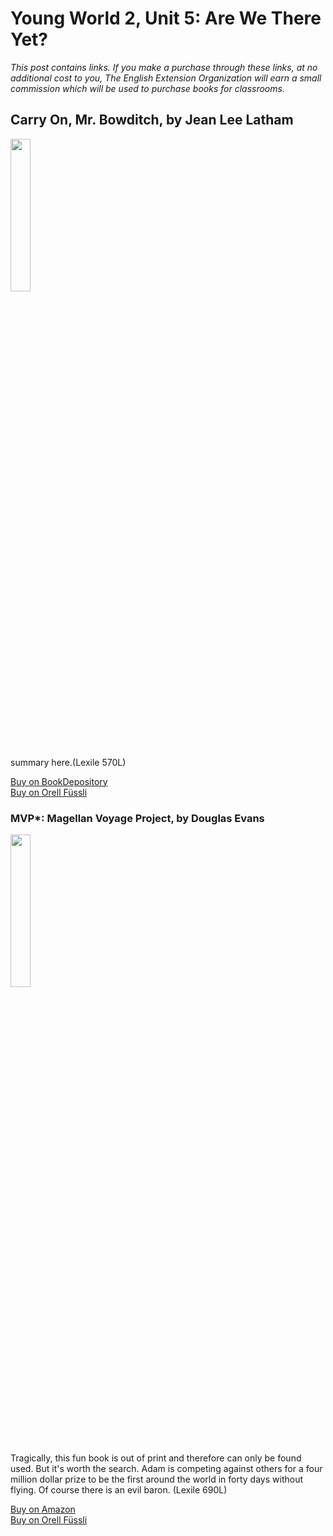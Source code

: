 # Young World 2, Unit 5: Are We There Yet?

*This post contains links. If you make a purchase through these links, at no additional cost to you, The English Extension Organization will earn a small commission which will be used to purchase books for classrooms.*



## Carry On, Mr. Bowditch, by Jean Lee Latham

<img src="https://imgur.com/6rfoBak.png" width="25%" />

summary here.(Lexile 570L)

<a href="https://www.bookdepository.com/Carry-On-Mr-Bowditch-Jean-Lee-Latham/9780618250745?ref=grid-view&qid=1665843551689&sr=1-1" rel="nofollow"> Buy on BookDepository</a>  
<a href="https://www.orellfuessli.ch/shop/home/artikeldetails/A1006158349" rel="nofollow">Buy on Orell Füssli</a>

### MVP*: Magellan Voyage Project, by Douglas Evans

<img src="https://imgur.com/6rfoBak.png" width="25%" />

Tragically, this fun book is out of print and therefore can only be found used.  But it's worth the search. Adam is competing against others for a four million dollar prize to be the first around the world in forty days without flying.  Of course there is an evil baron.  (Lexile 690L)

<a href="https://www.amazon.com/MVP-Magellan-Project-Douglas-Evans/dp/1932425136" rel="nofollow"> Buy on Amazon</a>  
<a href="https://www.orellfuessli.ch/shop/home/artikeldetails/A1006158349" rel="nofollow">Buy on Orell Füssli</a>


<!--stackedit_data:
eyJoaXN0b3J5IjpbLTE3NjQ4OTAxMTIsOTg1NjEyMzE3LDM1Nz
Y3NDMyMCwtMTQ2ODYyMTQ3NV19
-->